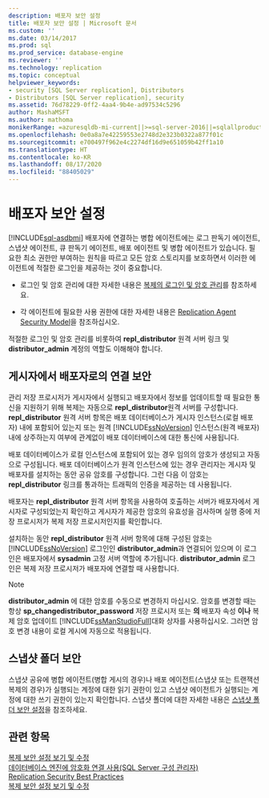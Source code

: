 ```yaml
---
description: 배포자 보안 설정
title: 배포자 보안 설정 | Microsoft 문서
ms.custom: ''
ms.date: 03/14/2017
ms.prod: sql
ms.prod_service: database-engine
ms.reviewer: ''
ms.technology: replication
ms.topic: conceptual
helpviewer_keywords:
- security [SQL Server replication], Distributors
- Distributors [SQL Server replication], security
ms.assetid: 76d78229-0ff2-4aa4-9b4e-ad97534c5296
author: MashaMSFT
ms.author: mathoma
monikerRange: =azuresqldb-mi-current||>=sql-server-2016||=sqlallproducts-allversions
ms.openlocfilehash: 0e0a8a7e42259553e2748d2e323b0322a877f01c
ms.sourcegitcommit: e700497f962e4c2274df16d9e651059b42ff1a10
ms.translationtype: HT
ms.contentlocale: ko-KR
ms.lasthandoff: 08/17/2020
ms.locfileid: "88405029"
---
```

# <a name="secure-the-distributor"></a>배포자 보안 설정
[!INCLUDE[sql-asdbmi](../../../includes/applies-to-version/sql-asdbmi.md)]
  배포자에 연결하는 병합 에이전트에는 로그 판독기 에이전트, 스냅샷 에이전트, 큐 판독기 에이전트, 배포 에이전트 및 병합 에이전트가 있습니다. 필요한 최소 권한만 부여하는 원칙을 따르고 모든 암호 스토리지를 보호하면서 이러한 에이전트에 적절한 로그인을 제공하는 것이 중요합니다.  
  
-   로그인 및 암호 관리에 대한 자세한 내용은 [복제의 로그인 및 암호 관리](../../../relational-databases/replication/security/identity-and-access-control-replication.md)를 참조하세요.  
  
-   각 에이전트에 필요한 사용 권한에 대한 자세한 내용은 [Replication Agent Security Model](../../../relational-databases/replication/security/replication-agent-security-model.md)을 참조하십시오.  
  
 적절한 로그인 및 암호 관리를 비롯하여 **repl_distributor** 원격 서버 링크 및 **distributor_admin** 계정의 역할도 이해해야 합니다.  
  
## <a name="securing-the-connection-from-the-publisher-to-the-distributor"></a>게시자에서 배포자로의 연결 보안  
 관리 저장 프로시저가 게시자에서 실행되고 배포자에서 정보를 업데이트할 때 필요한 통신을 지원하기 위해 복제는 자동으로 **repl_distributor**원격 서버를 구성합니다. **repl_distributor** 원격 서버 항목은 배포 데이터베이스가 게시자 인스턴스(로컬 배포자) 내에 포함되어 있는지 또는 원격 [!INCLUDE[ssNoVersion](../../../includes/ssnoversion-md.md)] 인스턴스(원격 배포자) 내에 상주하는지 여부에 관계없이 배포 데이터베이스에 대한 통신에 사용됩니다.  
  
 배포 데이터베이스가 로컬 인스턴스에 포함되어 있는 경우 임의의 암호가 생성되고 자동으로 구성됩니다. 배포 데이터베이스가 원격 인스턴스에 있는 경우 관리자는 게시자 및 배포자를 설치하는 동안 공유 암호를 구성합니다. 그런 다음 이 암호는 **repl_distributor** 링크를 통과하는 트래픽의 인증을 제공하는 데 사용됩니다.  
  
 배포자는 **repl_distributor** 원격 서버 항목을 사용하여 호출하는 서버가 배포자에서 게시자로 구성되었는지 확인하고 게시자가 제공한 암호의 유효성을 검사하며 실행 중에 저장 프로시저가 복제 저장 프로시저인지를 확인합니다.  
  
 설치하는 동안 **repl_distributor** 원격 서버 항목에 대해 구성된 암호는 [!INCLUDE[ssNoVersion](../../../includes/ssnoversion-md.md)] 로그인인 **distributor_admin**과 연결되어 있으며 이 로그인은 배포자에서 **sysadmin** 고정 서버 역할에 추가됩니다. **distributor_admin** 로그인은 복제 저장 프로시저가 배포자에 연결할 때 사용합니다.  
  
> [!NOTE]  
>  **distributor_admin** 에 대한 암호를 수동으로 변경하지 마십시오. 암호를 변경할 때는 항상 **sp_changedistributor_password** 저장 프로시저 또는 **의** 배포자 속성 **이나** 복제 암호 업데이트 [!INCLUDE[ssManStudioFull](../../../includes/ssmanstudiofull-md.md)]대화 상자를 사용하십시오. 그러면 암호 변경 내용이 로컬 게시에 자동으로 적용됩니다.  
  
## <a name="snapshot-folder-security"></a>스냅샷 폴더 보안  
 스냅샷 공유에 병합 에이전트(병합 게시의 경우)나 배포 에이전트(스냅샷 또는 트랜잭션 복제의 경우)가 실행되는 계정에 대한 읽기 권한이 있고 스냅샷 에이전트가 실행되는 계정에 대한 쓰기 권한이 있는지 확인합니다. 스냅샷 폴더에 대한 자세한 내용은 [스냅샷 폴더 보안 설정](../../../relational-databases/replication/security/secure-the-snapshot-folder.md)을 참조하세요.  
  
## <a name="see-also"></a>관련 항목  
 [복제 보안 설정 보기 및 수정](../../../relational-databases/replication/security/view-and-modify-replication-security-settings.md)   
 [데이터베이스 엔진에 암호화 연결 사용&#40;SQL Server 구성 관리자&#41;](../../../database-engine/configure-windows/enable-encrypted-connections-to-the-database-engine.md)   
 [Replication Security Best Practices](../../../relational-databases/replication/security/replication-security-best-practices.md)   
 [복제 보안 설정 보기 및 수정](../../../relational-databases/replication/security/view-and-modify-replication-security-settings.md)  
  
  

